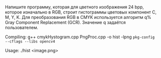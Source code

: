 Напишите программу, которая для цветного изображения 24 bpp, которое изначально в
RGB, строит гистограммы цветовых компонент C, M, Y, K. Для преобразования RGB в
CMYK используется алгоритм q% Gray Component Replacement (GCR). Значение q задаётся
пользователем.

Compiling: g++ cmykHystogram.cpp PngProc.cpp -o hist -lpng `pkg-config --cflags --libs opencv4`

Usage: ./hist <image.png>